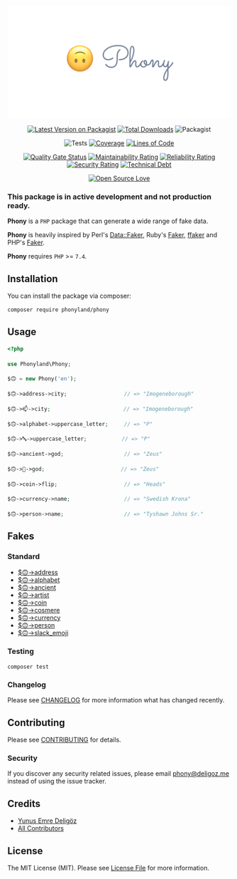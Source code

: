 <div align="center">

[![Phony Logo](.github/asset/phony-logo.png)](https://github.com/phonyland/phony)
</div>

<div align="center">

[![Latest Version on Packagist](https://img.shields.io/packagist/v/phonyland/phony.svg?style=flat-square)](https://packagist.org/packages/phonyland/phony)
[![Total Downloads](https://img.shields.io/packagist/dt/phonyland/phony.svg?style=flat-square)](https://packagist.org/packages/phonyland/phony)
![Packagist](https://img.shields.io/packagist/l/phonyland/phony)

</div>

<div align="center">

![Tests](https://github.com/phonyland/phony/workflows/Tests/badge.svg)
[![Coverage](https://sonarcloud.io/api/project_badges/measure?project=phonyland_phony&metric=coverage)](https://sonarcloud.io/dashboard?id=phonyland_phony)
[![Lines of Code](https://sonarcloud.io/api/project_badges/measure?project=phonyland_phony&metric=ncloc)](https://sonarcloud.io/dashboard?id=phonyland_phony)

</div> 

<div align="center">

[![Quality Gate Status](https://sonarcloud.io/api/project_badges/measure?project=phonyland_phony&metric=alert_status)](https://sonarcloud.io/dashboard?id=phonyland_phony)
[![Maintainability Rating](https://sonarcloud.io/api/project_badges/measure?project=phonyland_phony&metric=sqale_rating)](https://sonarcloud.io/dashboard?id=phonyland_phony)
[![Reliability Rating](https://sonarcloud.io/api/project_badges/measure?project=phonyland_phony&metric=reliability_rating)](https://sonarcloud.io/dashboard?id=phonyland_phony)
[![Security Rating](https://sonarcloud.io/api/project_badges/measure?project=phonyland_phony&metric=security_rating)](https://sonarcloud.io/dashboard?id=phonyland_phony)
[![Technical Debt](https://sonarcloud.io/api/project_badges/measure?project=phonyland_phony&metric=sqale_index)](https://sonarcloud.io/dashboard?id=phonyland_phony)

</div> 

<div align="center">

[![Open Source Love](https://badges.frapsoft.com/os/v3/open-source.svg?v=102)](https://github.com/ellerbrock/open-source-badge/)

</div> 

### This package is in active development and not production ready.

**Phony** is a `PHP` package that can generate a wide range of fake data.

**Phony** is heavily inspired by Perl's [Data::Faker](http://search.cpan.org/~jasonk/Data-Faker-0.07/), 
Ruby's [Faker](https://github.com/faker-ruby/faker), [ffaker](https://github.com/ffaker/ffaker) and 
PHP's [Faker](https://github.com/fzaninotto/Faker).
 
**Phony** requires `PHP` >= `7.4`.

## Installation

You can install the package via composer:

```console
composer require phonyland/phony
```

## Usage

```php
<?php

use Phonyland\Phony;

$🙃 = new Phony('en');

$🙃->address->city;                  // => "Imogeneborough"

$🙃->📫->city;                       // => "Imogeneborough"

$🙃->alphabet->uppercase_letter;     // => "P"

$🙃->🔤->uppercase_letter;           // => "P"

$🙃->ancient->god;                   // => "Zeus"

$🙃->📜->god;                        // => "Zeus"

$🙃->coin->flip;                     // => "Heads"

$🙃->currency->name;                 // => "Swedish Krona"

$🙃->person->name;                   // => "Tyshawn Johns Sr."
```

## Fakes

### Standard

- [$🙃->address](doc/default/address.md)
- [$🙃->alphabet](doc/default/alphabet.md)
- [$🙃->ancient](doc/default/ancient.md)
- [$🙃->artist](doc/default/artist.md)
- [$🙃->coin](doc/default/coin.md)
- [$🙃->cosmere](doc/default/cosmere.md)
- [$🙃->currency](doc/default/currency.md)
- [$🙃->person](doc/default/person.md)
- [$🙃->slack_emoji](doc/default/slack_emoji.md)

### Testing

```console
composer test
```

### Changelog

Please see [CHANGELOG](CHANGELOG.md) for more information what has changed recently.

## Contributing

Please see [CONTRIBUTING](CONTRIBUTING.md) for details.

### Security

If you discover any security related issues, please email phony@deligoz.me instead of using the issue tracker.

## Credits

- [Yunus Emre Deligöz](https://github.com/deligoez)
- [All Contributors](../../contributors)

## License

The MIT License (MIT). Please see [License File](LICENSE.md) for more information.
